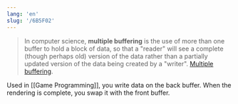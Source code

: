 ```yaml
---
lang: 'en'
slug: '/6B5F02'
---
```


> In computer science, **multiple buffering** is the use of more than one buffer to hold a block of data, so that a "reader" will see a complete (though perhaps old) version of the data rather than a partially updated version of the data being created by a "writer". [Multiple buffering](https://en.wikipedia.org/wiki/Multiple_buffering).

Used in [[Game Programming]], you write data on the back buffer.
When the rendering is complete, you swap it with the front buffer.

